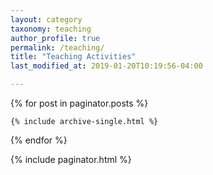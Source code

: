 ```yaml
---
layout: category
taxonomy: teaching
author_profile: true
permalink: /teaching/
title: "Teaching Activities"
last_modified_at: 2019-01-20T10:19:56-04:00

---
```


{% for post in paginator.posts %}

  	{% include archive-single.html %}

{% endfor %}

{% include paginator.html %}